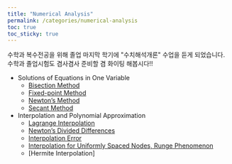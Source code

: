 ```yaml
---
title: "Numerical Analysis"
permalink: /categories/numerical-analysis
toc: true
toc_sticky: true
---
```


수학과 복수전공을 위해 졸업 마지막 학기에 "수치해석개론" 수업을 듣게 되었습니다. 수학과 졸업시험도 겸사겸사 준비할 겸 화이팅 해봅시다!!

- Solutions of Equations in One Variable
  - [Bisection Method](/2025/03/12/bisection-method/)
  - [Fixed-point Method](/2025/03/12/fixed-point-method/)
  - [Newton’s Method](/2025/03/17/newton-method/)
  - [Secant Method](/2025/03/18/secant-method/)
- Interpolation and Polynomial Approximation
  - [Lagrange Interpolation](/2025/03/19/lagrange-interpolation/)
  - [Newton’s Divided Differences](/2025/03/27/newton-divided-differences/)
  - [Interpolation Error](/2025/03/29/interpolation-error/)
  - [Interpolation for Uniformly Spaced Nodes, Runge Phenomenon](/2025/03/30/interpolation-error-for-uniformly-spaced-nodes/)
  - [Hermite Interpolation]
